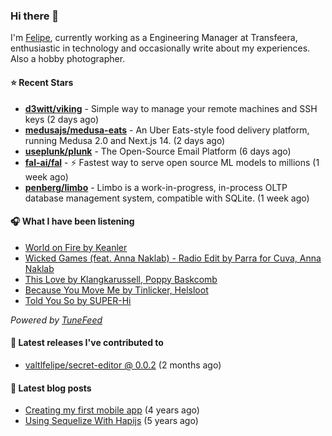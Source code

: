 ### Hi there 👋

I'm [Felipe](https://felipevm.com), currently working as a Engineering Manager at Transfeera, enthusiastic in technology and occasionally write about my experiences. Also a hobby photographer.

#### ⭐ Recent Stars
- **[d3witt/viking](https://github.com/d3witt/viking)** - Simple way to manage your remote machines and SSH keys (2 days ago)
- **[medusajs/medusa-eats](https://github.com/medusajs/medusa-eats)** - An Uber Eats-style food delivery platform, running Medusa 2.0 and Next.js 14. (2 days ago)
- **[useplunk/plunk](https://github.com/useplunk/plunk)** - The Open-Source Email Platform (6 days ago)
- **[fal-ai/fal](https://github.com/fal-ai/fal)** - ⚡ Fastest way to serve open source ML models to millions (1 week ago)
- **[penberg/limbo](https://github.com/penberg/limbo)** - Limbo is a work-in-progress, in-process OLTP database management system, compatible with SQLite. (1 week ago)

#### 🎧 What I have been listening
- [World on Fire by Keanler](https://open.spotify.com/track/65R5JQFsjzba1TMDlK58TX)
- [Wicked Games (feat. Anna Naklab) - Radio Edit by Parra for Cuva, Anna Naklab](https://open.spotify.com/track/6JrAEmBFd61eYIGVOSPnT4)
- [This Love by Klangkarussell, Poppy Baskcomb](https://open.spotify.com/track/6WYRMJqj9wpYmIdSfHQuEO)
- [Because You Move Me by Tinlicker, Helsloot](https://open.spotify.com/track/05GvwwTLLID738BbKN1ze0)
- [Told You So by SUPER-Hi](https://open.spotify.com/track/6U1qO61UVeXwDoaylXvBc5)

_Powered by [TuneFeed](https://tunefeed.app?ref=valtlfelipe-gh-profile)_ 

#### 🚀 Latest releases I've contributed to


- [valtlfelipe/secret-editor @ 0.0.2](https://github.com/valtlfelipe/secret-editor/releases/tag/0.0.2) (2 months ago)

#### 📄 Latest blog posts
- [Creating my first mobile app](https://felipevm.com/posts/creating-my-first-mobile-app/) (4 years ago)
- [Using Sequelize With Hapijs](https://felipevm.com/posts/using-sequelize-with-hapijs/) (5 years ago)
